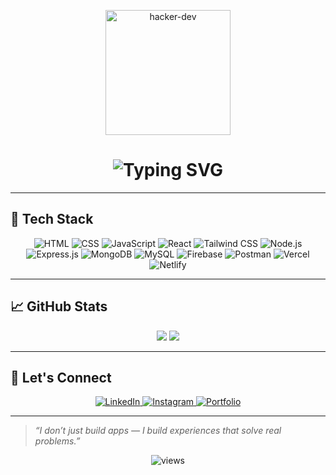 <!-- 👨‍💻 Hacker Avatar -->
<p align="center">
  <img src="https://media.giphy.com/media/qgQUggAC3Pfv687qPC/giphy.gif" width="200" alt="hacker-dev" />
</p>

<!-- 📝 Typing Intro -->
<h1 align="center">
  <img src="https://readme-typing-svg.demolab.com?font=Fira+Code&size=25&duration=2000&pause=1000&color=00FFD2&center=true&vCenter=true&width=435&lines=Hi+%F0%9F%91%8B%2C+I'm+Atheek+Rahman;Full+Stack+Web+Developer;MERN+Stack+%7C+Next.js+%7C+AI+Chatbot" alt="Typing SVG" />
</h1>

---

## 🚀 Tech Stack

<p align="center">
  <img src="https://img.icons8.com/color/48/html-5--v1.png" alt="HTML" />
  <img src="https://img.icons8.com/color/48/css3.png" alt="CSS" />
  <img src="https://img.icons8.com/color/48/javascript--v1.png" alt="JavaScript" />
  <img src="https://img.icons8.com/office/48/react.png" alt="React" />
  <img src="https://img.icons8.com/fluency/48/tailwind_css.png" alt="Tailwind CSS" />
  <img src="https://img.icons8.com/fluency/48/node-js.png" alt="Node.js" />
  <img src="https://img.icons8.com/ios-filled/50/000000/express-js.png" alt="Express.js" />
  <img src="https://img.icons8.com/color/48/mongodb.png" alt="MongoDB" />
  <img src="https://img.icons8.com/color/48/mysql-logo.png" alt="MySQL" />
  <img src="https://img.icons8.com/color/48/firebase.png" alt="Firebase" />
  <img src="https://img.icons8.com/external-tal-revivo-shadow-tal-revivo/48/external-postman-logo-shadow-tal-revivo.png" alt="Postman" />
  <img src="https://img.icons8.com/ios-filled/50/ffffff/vercel.png" alt="Vercel" />
  <img src="https://img.icons8.com/color/48/netlify.png" alt="Netlify" />
</p>

---

## 📈 GitHub Stats

<p align="center">
  <img src="https://github-readme-stats.vercel.app/api?username=Atheeek&show_icons=true&theme=radical" />
  <img src="https://streak-stats.demolab.com?user=Atheeek&theme=dark" />
</p>

---

## 🔗 Let's Connect

<p align="center">
  <a href="https://www.linkedin.com/in/mahammad-atheek-rahman-657533253/">
    <img src="https://img.icons8.com/color/48/linkedin.png" alt="LinkedIn"/>
  </a>
  <a href="https://www.instagram.com/atheekrhmn/">
    <img src="https://img.icons8.com/color/48/instagram-new--v1.png" alt="Instagram"/>
  </a>
  <a href="https://atheek.vercel.app">
    <img src="https://img.icons8.com/external-tal-revivo-shadow-tal-revivo/48/external-portfolio-a-collection-of-personal-projects-and-skills-showcasing-web-design-development-logo-shadow-tal-revivo.png" alt="Portfolio"/>
  </a>
</p>

---

> _“I don’t just build apps — I build experiences that solve real problems.”_

<p align="center">
  <img src="https://komarev.com/ghpvc/?username=Atheeek&label=Profile+views&color=0e75b6&style=flat" alt="views" />
</p>
